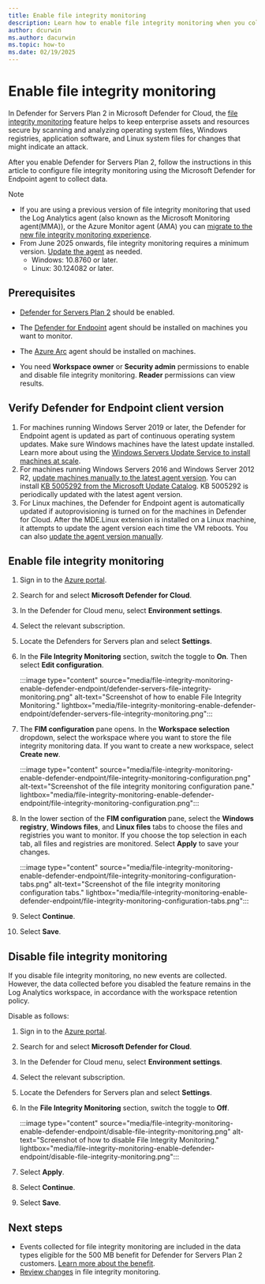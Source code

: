```yaml
---
title: Enable file integrity monitoring 
description: Learn how to enable file integrity monitoring when you collect data with Microsoft Defender for Endpoint.
author: dcurwin
ms.author: dacurwin
ms.topic: how-to
ms.date: 02/19/2025
---
```


# Enable file integrity monitoring

In Defender for Servers Plan 2 in Microsoft Defender for Cloud, the [file integrity monitoring](file-integrity-monitoring-overview.md) feature helps to keep enterprise assets and resources secure by scanning and analyzing operating system files, Windows registries, application software, and Linux system files for changes that might indicate an attack.

After you enable Defender for Servers Plan 2, follow the instructions in this article to configure file integrity monitoring using the Microsoft Defender for Endpoint agent to collect data.

> [!NOTE]
>
> - If you are using a previous version of file integrity monitoring that used the Log Analytics agent (also known as the Microsoft Monitoring agent(MMA)), or the Azure Monitor agent (AMA) you can [migrate to the new file integrity monitoring experience](migrate-file-integrity-monitoring.md).
> - From June 2025 onwards, file integrity monitoring requires a minimum version. [Update the agent](#verify-defender-for-endpoint-client-version) as needed.
>   - Windows: 10.8760 or later.
>   - Linux: 30.124082 or later.

## Prerequisites

- [Defender for Servers Plan 2](tutorial-enable-servers-plan.md) should be enabled.
- The [Defender for Endpoint](/defender-endpoint/microsoft-defender-endpoint) agent should be installed on machines you want to monitor.
- The [Azure Arc](/azure/azure-arc/servers/learn/quick-enable-hybrid-vm) agent should be installed on machines.

- You need **Workspace owner** or **Security admin** permissions to enable and disable file integrity monitoring. **Reader** permissions can view results.

## Verify Defender for Endpoint client version

1. For machines running Windows Server 2019 or later, the Defender for Endpoint agent is updated as part of continuous operating system updates. Make sure Windows machines have the latest update installed. Learn more about using the [Windows Servers Update Service to install machines at scale](/windows-server/administration/windows-server-update-services/get-started/windows-server-update-services-wsus).
1. For machines running Windows Servers 2016 and Windows Server 2012 R2, [update machines manually to the latest agent version](https://support.microsoft.com/topic/microsoft-defender-for-endpoint-update-for-edr-sensor-f8f69773-f17f-420f-91f4-a8e5167284ac). You can install [KB 5005292 from the Microsoft Update Catalog](https://www.catalog.update.microsoft.com/Search.aspx?q=KB5005292). KB 5005292 is periodically updated with the latest agent version.
1. For Linux machines, the Defender for Endpoint agent is automatically updated if autoprovisioning is turned on for the machines in Defender for Cloud. After the MDE.Linux extension is installed on a Linux machine, it attempts to update the agent version each time the VM reboots. You can also [update the agent version manually](/defender-endpoint/linux-updates).

## Enable file integrity monitoring

1. Sign in to the [Azure portal](https://portal.azure.com).

1. Search for and select **Microsoft Defender for Cloud**.

1. In the Defender for Cloud menu, select **Environment settings**.

1. Select the relevant subscription.

1. Locate the Defenders for Servers plan and select **Settings**.
1. In the **File Integrity Monitoring** section, switch the toggle to **On**. Then select **Edit configuration**.

    :::image type="content" source="media/file-integrity-monitoring-enable-defender-endpoint/defender-servers-file-integrity-monitoring.png" alt-text="Screenshot of how to enable File Integrity Monitoring." lightbox="media/file-integrity-monitoring-enable-defender-endpoint/defender-servers-file-integrity-monitoring.png":::

1. The **FIM configuration** pane opens. In the **Workspace selection** dropdown, select the workspace where you want to store the file integrity monitoring data. If you want to create a new workspace, select **Create new**.

   :::image type="content" source="media/file-integrity-monitoring-enable-defender-endpoint/file-integrity-monitoring-configuration.png" alt-text="Screenshot of the file integrity monitoring configuration pane." lightbox="media/file-integrity-monitoring-enable-defender-endpoint/file-integrity-monitoring-configuration.png":::

1. In the lower section of the **FIM configuration** pane, select the **Windows registry**, **Windows files**, and **Linux files** tabs to choose the files and registries you want to monitor. If you choose the top selection in each tab, all files and registries are monitored. Select **Apply** to save your changes.

   :::image type="content" source="media/file-integrity-monitoring-enable-defender-endpoint/file-integrity-monitoring-configuration-tabs.png" alt-text="Screenshot of the file integrity monitoring configuration tabs." lightbox="media/file-integrity-monitoring-enable-defender-endpoint/file-integrity-monitoring-configuration-tabs.png":::

1. Select **Continue**.

1. Select **Save**.

## Disable file integrity monitoring

If you disable file integrity monitoring, no new events are collected. However, the data collected before you disabled the feature remains in the Log Analytics workspace, in accordance with the workspace retention policy.

Disable as follows:

1. Sign in to the [Azure portal](https://portal.azure.com).
1. Search for and select **Microsoft Defender for Cloud**.
1. In the Defender for Cloud menu, select **Environment settings**.

1. Select the relevant subscription.

1. Locate the Defenders for Servers plan and select **Settings**.
1. In the **File Integrity Monitoring** section, switch the toggle to **Off**.

    :::image type="content" source="media/file-integrity-monitoring-enable-defender-endpoint/disable-file-integrity-monitoring.png" alt-text="Screenshot of how to disable File Integrity Monitoring." lightbox="media/file-integrity-monitoring-enable-defender-endpoint/disable-file-integrity-monitoring.png":::

1. Select **Apply**.

1. Select **Continue**.

1. Select **Save**.

## Next steps

- Events collected for file integrity monitoring are included in the data types eligible for the 500 MB benefit for Defender for Servers Plan 2 customers. [Learn more about the benefit](data-ingestion-benefit.md).
- [Review changes](file-integrity-monitoring-review-changes.md) in file integrity monitoring.

